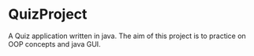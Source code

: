 # QuizProject
A Quiz application written in java. 
The aim of this project is to practice on OOP concepts and java GUI.
